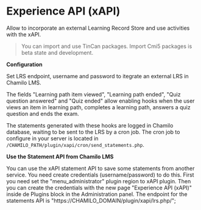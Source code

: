 # Experience API (xAPI)

Allow to incorporate an external Learning Record Store and use activities with the xAPI.

> You can import and use TinCan packages.
> Import Cmi5 packages is beta state and development. 

**Configuration**

Set LRS endpoint, username and password to itegrate an external LRS in Chamilo LMS.

The fields "Learning path item viewed", "Learning path ended", "Quiz question answered" and "Quiz ended" allow enabling
hooks when the user views an item in learning path, completes a learning path, answers a quiz question and ends the exam.

The statements generated with these hooks are logged in Chamilo database, waiting to be sent to the LRS by a cron job.
The cron job to configure in your server is located in `/CHAMILO_PATH/plugin/xapi/cron/send_statements.php`.

**Use the Statement API from Chamilo LMS**

You can use the xAPI statement API to save some statements from another service.
You need create credentials (username/password) to do this. First you need set the "menu_administrator" plugin region
to xAPI plugin. Then you can create the credentials with the new page "Experience API (xAPI)"
inside de Plugins block in the Administration panel.
The endpoint for the statements API is "https://CHAMILO_DOMAIN/plugin/xapi/lrs.php/";
